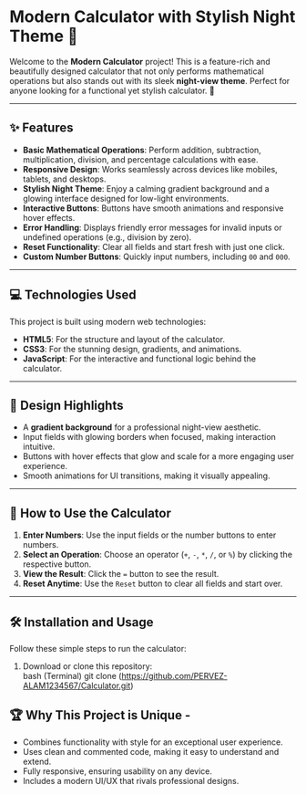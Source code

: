 # Modern Calculator with Stylish Night Theme 🌌

Welcome to the **Modern Calculator** project! This is a feature-rich and beautifully designed calculator that not only performs mathematical operations but also stands out with its sleek **night-view theme**. Perfect for anyone looking for a functional yet stylish calculator. 🎉

---

## ✨ Features

- **Basic Mathematical Operations**: Perform addition, subtraction, multiplication, division, and percentage calculations with ease.  
- **Responsive Design**: Works seamlessly across devices like mobiles, tablets, and desktops.  
- **Stylish Night Theme**: Enjoy a calming gradient background and a glowing interface designed for low-light environments.  
- **Interactive Buttons**: Buttons have smooth animations and responsive hover effects.  
- **Error Handling**: Displays friendly error messages for invalid inputs or undefined operations (e.g., division by zero).  
- **Reset Functionality**: Clear all fields and start fresh with just one click.  
- **Custom Number Buttons**: Quickly input numbers, including `00` and `000`.  

---

## 💻 Technologies Used

This project is built using modern web technologies:

- **HTML5**: For the structure and layout of the calculator.  
- **CSS3**: For the stunning design, gradients, and animations.  
- **JavaScript**: For the interactive and functional logic behind the calculator.  

---

## 🎨 Design Highlights

- A **gradient background** for a professional night-view aesthetic.  
- Input fields with glowing borders when focused, making interaction intuitive.  
- Buttons with hover effects that glow and scale for a more engaging user experience.  
- Smooth animations for UI transitions, making it visually appealing.  

---

## 🚀 How to Use the Calculator

1. **Enter Numbers**: Use the input fields or the number buttons to enter numbers.  
2. **Select an Operation**: Choose an operator (`+`, `-`, `*`, `/`, or `%`) by clicking the respective button.  
3. **View the Result**: Click the `=` button to see the result.  
4. **Reset Anytime**: Use the `Reset` button to clear all fields and start over.  

---

## 🛠 Installation and Usage

Follow these simple steps to run the calculator:

1. Download or clone this repository:  
   bash (Terminal)
   git clone (https://github.com/PERVEZ-ALAM1234567/Calculator.git)


## 🏆 Why This Project is Unique -
- Combines functionality with style for an exceptional user experience.
- Uses clean and commented code, making it easy to understand and extend.
- Fully responsive, ensuring usability on any device.
- Includes a modern UI/UX that rivals professional designs.
